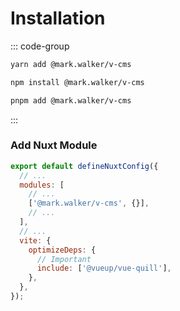# Installation

::: code-group

```bash [yarn]
yarn add @mark.walker/v-cms
```

```bash [npm]
npm install @mark.walker/v-cms
```

```bash [pnpm]
pnpm add @mark.walker/v-cms
```

:::

### Add Nuxt Module

```javascript
export default defineNuxtConfig({
  // ...
  modules: [
    // ...
    ['@mark.walker/v-cms', {}],
    // ...
  ],
  // ...
  vite: {
    optimizeDeps: {
      // Important
      include: ['@vueup/vue-quill'],
    },
  },
});

```
